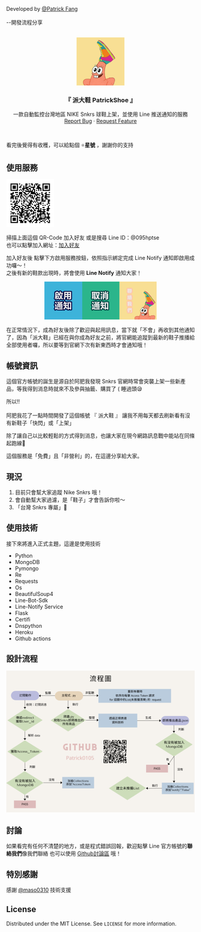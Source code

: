 <figcaption>Developed by <a href="https://www.instagram.com/bri.illustratesz/">@Patrick Fang</a></figcaption>
<br/>--開發流程分享
<br />
<br />
<p align="center">
  <a href="https://github.com/Patrick0105/PatrickShoe">
    <img src="https://github.com/Patrick0105/PatrickShoe/blob/main/Icon.png" alt="Logo" width="auto" height="128">
  </a>
  
  <h3 align="center">『 派大鞋 PatrickShoe 』</h3>

  <p align="center">
    一款自動監控台灣地區 NIKE Snkrs 球鞋上架，並使用 Line 推送通知的服務
    <br />
    <a href="https://github.com/Patrick0105/PatrickShoe/issues">Report Bug</a>
    ·
    <a href="https://github.com/Patrick0105/PatrickShoe/issues">Request Feature</a>
  </p>

 

<br />

看完後覺得有收穫，可以給點個 ⭐**星號** ，謝謝你的支持

## 使用服務
<img src="https://github.com/Patrick0105/PatrickShoe/blob/main/QR-Code.png" alt="QR-Code" width="auto" height="128">

掃描上面這個 QR-Code 加入好友
或是搜尋 Line ID：@095hptse</br>
也可以點擊加入網址：[加入好友](https://lin.ee/xGC9kTz)

加入好友後
點擊下方啟用服務按鈕，依照指示綁定完成 Line Notify 通知即啟用成功囉～！</br>
之後有新的鞋款出現時，將會使用 **Line Notify** 通知大家！

<p align="center">
  <img width="300" src="https://github.com/Patrick0105/PatrickShoe/blob/main/Menu.png?raw=true">
</p>

在正常情況下，成為好友後除了歡迎與起用訊息，當下就「不會」再收到其他通知了，因為「派大鞋」已經在與你成為好友之前，將官網能追蹤到最新的鞋子推播給全部使用者囉，所以要等到官網下次有新東西時才會通知哦！

## 帳號資訊
這個官方帳號的誕生是源自於阿肥我發現 Snkrs 官網時常會突襲上架一些新產品，等我得到消息時就來不及參與抽籤、購買了 ( 睡過頭😪

所以‼️</br></br>
阿肥我花了一點時間開發了這個帳號 『 派大鞋 』 讓我不用每天都去刷新看有沒有新鞋子「快閃」或「上架」

除了讓自己以比較輕鬆的方式得到消息，也讓大家在現今網路訊息戰中能站在同條起跑線💪

這個服務是「免費」且「非營利」的，在這邊分享給大家。

## 現況

1. 目前只會幫大家追蹤 Nike Snkrs 哦！
2. 會自動幫大家過濾，是「鞋子」才會告訴你啦～
3. 「台灣 Snkrs 專屬」🤪


## 使用技術
接下來將進入正式主題，這邊是使用技術
* Python
* MongoDB
* Pymongo
* Re
* Requests
* Os
* BeautifulSoup4
* Line-Bot-Sdk
* Line-Notify Service
* Flask
* Certifi
* Dnspython
* Heroku
* Github actions

## 設計流程
<p align="center">
  <img src="https://github.com/Patrick0105/PatrickShoe/blob/main/Drawing.png?raw=true">
</p>



## 討論

如果看完有任何不清楚的地方，或是程式錯誤回報，歡迎點擊 Line 官方帳號的**聯絡我們**像我們聯絡
也可以使用 [Github討論區](https://github.com/Patrick0105/PatrickShoe/issues) 哦！

## 特別感謝
感謝 <a href="https://github.com/maso0310">@maso0310</a> 技術支援

## License

Distributed under the MIT License. See ```LICENSE``` for more information.

